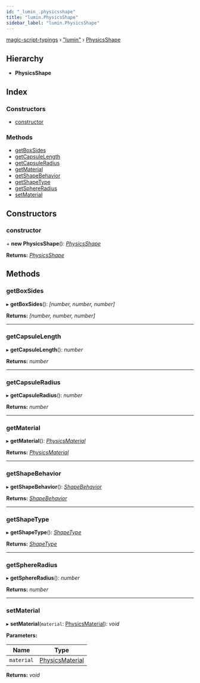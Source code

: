 ```yaml
---
id: "_lumin_.physicsshape"
title: "lumin.PhysicsShape"
sidebar_label: "lumin.PhysicsShape"
---
```


[magic-script-typings](../index.md) › [&quot;lumin&quot;](../modules/_lumin_.md) › [PhysicsShape](_lumin_.physicsshape.md)

## Hierarchy

* **PhysicsShape**

## Index

### Constructors

* [constructor](_lumin_.physicsshape.md#constructor)

### Methods

* [getBoxSides](_lumin_.physicsshape.md#getboxsides)
* [getCapsuleLength](_lumin_.physicsshape.md#getcapsulelength)
* [getCapsuleRadius](_lumin_.physicsshape.md#getcapsuleradius)
* [getMaterial](_lumin_.physicsshape.md#getmaterial)
* [getShapeBehavior](_lumin_.physicsshape.md#getshapebehavior)
* [getShapeType](_lumin_.physicsshape.md#getshapetype)
* [getSphereRadius](_lumin_.physicsshape.md#getsphereradius)
* [setMaterial](_lumin_.physicsshape.md#setmaterial)

## Constructors

###  constructor

\+ **new PhysicsShape**(): *[PhysicsShape](_lumin_.physicsshape.md)*

**Returns:** *[PhysicsShape](_lumin_.physicsshape.md)*

## Methods

###  getBoxSides

▸ **getBoxSides**(): *[number, number, number]*

**Returns:** *[number, number, number]*

___

###  getCapsuleLength

▸ **getCapsuleLength**(): *number*

**Returns:** *number*

___

###  getCapsuleRadius

▸ **getCapsuleRadius**(): *number*

**Returns:** *number*

___

###  getMaterial

▸ **getMaterial**(): *[PhysicsMaterial](_lumin_.physicsmaterial.md)*

**Returns:** *[PhysicsMaterial](_lumin_.physicsmaterial.md)*

___

###  getShapeBehavior

▸ **getShapeBehavior**(): *[ShapeBehavior](../enums/_lumin_.physics.shapebehavior.md)*

**Returns:** *[ShapeBehavior](../enums/_lumin_.physics.shapebehavior.md)*

___

###  getShapeType

▸ **getShapeType**(): *[ShapeType](../enums/_lumin_.physics.shapetype.md)*

**Returns:** *[ShapeType](../enums/_lumin_.physics.shapetype.md)*

___

###  getSphereRadius

▸ **getSphereRadius**(): *number*

**Returns:** *number*

___

###  setMaterial

▸ **setMaterial**(`material`: [PhysicsMaterial](_lumin_.physicsmaterial.md)): *void*

**Parameters:**

Name | Type |
------ | ------ |
`material` | [PhysicsMaterial](_lumin_.physicsmaterial.md) |

**Returns:** *void*